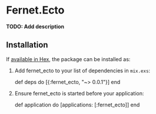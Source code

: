 # Fernet.Ecto

**TODO: Add description**

## Installation

If [available in Hex](https://hex.pm/docs/publish), the package can be installed as:

  1. Add fernet_ecto to your list of dependencies in `mix.exs`:

        def deps do
          [{:fernet_ecto, "~> 0.0.1"}]
        end

  2. Ensure fernet_ecto is started before your application:

        def application do
          [applications: [:fernet_ecto]]
        end

